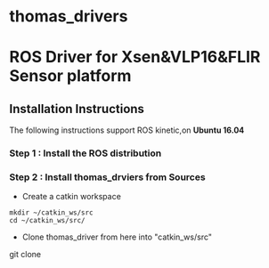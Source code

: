 # thomas_drivers
# ROS Driver for Xsen&VLP16&FLIR Sensor platform

## Installation Instructions

The following instructions support ROS kinetic,on **Ubuntu 16.04**

### Step 1 : Install the ROS distribution

### Step 2 : Install thomas_drviers from Sources

- Create a catkin workspace 

```shell
mkdir ~/catkin_ws/src
cd ~/catkin_ws/src/
```

- Clone thomas_driver from here into "catkin_ws/src"

git clone

